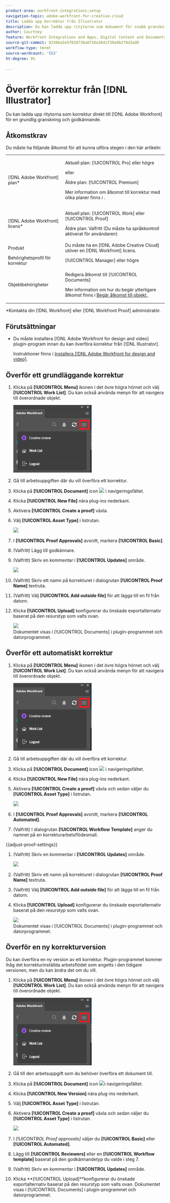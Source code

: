 ```yaml
---
product-area: workfront-integrations;setup
navigation-topic: adobe-workfront-for-creative-cloud
title: Ladda upp korrektur från Illustrator
description: Du kan ladda upp ritytorna som dokument för snabb granskning och godkännande eller helt enkelt lagra dem i Adobe Workfront.
author: Courtney
feature: Workfront Integrations and Apps, Digital Content and Documents
source-git-commit: 9330ba5e5f828738a8726a3641f39a9b279d2ed0
workflow-type: tm+mt
source-wordcount: '553'
ht-degree: 0%

---
```



# Överför korrektur från [!DNL Illustrator]

Du kan ladda upp ritytorna som korrektur direkt till [!DNL Adobe Workfront] för en grundlig granskning och godkännande.

## Åtkomstkrav

Du måste ha följande åtkomst för att kunna utföra stegen i den här artikeln:

<table style="table-layout:auto"> 
 <col> 
 <col> 
 <tbody> 
 <tr> 
   <td role="rowheader">[!DNL Adobe Workfront] plan*</td> 
   <td> <p>Aktuell plan: [!UICONTROL Pro] eller högre</p> <p>eller</p> <p>Äldre plan: [!UICONTROL Premium]</p> <p>Mer information om åtkomst till korrektur med olika planer finns i .</p> </td> 
  </tr> 
  <tr> 
   <td role="rowheader">[!DNL Adobe Workfront] licens*</td> 
   <td> <p>Aktuell plan: [!UICONTROL Work] eller [!UICONTROL Proof]</p> <p>Äldre plan: Valfritt (Du måste ha språkkontroll aktiverat för användaren)</p> </td> 
  </tr> 
  <tr> 
   <td role="rowheader">Produkt</td> 
   <td>Du måste ha en [!DNL Adobe Creative Cloud] utöver en [!DNL Workfront] licens.</td> 
  </tr> 
  <tr> 
   <td role="rowheader">Behörighetsprofil för korrektur </td> 
   <td>[!UICONTROL Manager] eller högre</td> 
  </tr> 
  <tr> 
   <td role="rowheader">Objektbehörigheter</td> 
   <td> <p>Redigera åtkomst till [!UICONTROL Documents]</p> <p>Mer information om hur du begär ytterligare åtkomst finns i <a href="../../workfront-basics/grant-and-request-access-to-objects/request-access.md" class="MCXref xref">Begär åtkomst till objekt </a>.</p> </td> 
  </tr> 
 </tbody> 
</table>

&#42;Kontakta din [!DNL Workfront] eller [!DNL Workfront Proof] administratör.

## Förutsättningar

* Du måste installera [!DNL Adobe Workfront for design and video] plugin-program innan du kan överföra korrektur från [!DNL Illustrator].

   Instruktioner finns i [Installera [!DNL Adobe Workfront for design and video]](/help/quicksilver/workfront-integrations-and-apps/adobe-workfront-for-creative-cloud/wf-install-cc.md).

## Överför ett grundläggande korrektur

1. Klicka på **[!UICONTROL Menu]** ikonen i det övre högra hörnet och välj **[!UICONTROL Work List]**. Du kan också använda menyn för att navigera till överordnade objekt.

   ![](assets/go-back-to-work-list-350x314.png)

1. Gå till arbetsuppgiften där du vill överföra ett korrektur.
1. Klicka på **[!UICONTROL Document]** icon ![](assets/documents.png) i navigeringsfältet.
1. Klicka **[!UICONTROL New File]** nära plug-ins nederkant.
1. Aktivera **[!UICONTROL Create a proof]** växla.
1. Välj **[!UICONTROL Asset Type]** i listrutan.

   ![](assets/plugin-create-proof-350x182.png)

1. I **[!UICONTROL Proof Approvals]** avsnitt, markera **[!UICONTROL Basic]**.
1. (Valfritt) Lägg till godkännare.
1. (Valfritt) Skriv en kommentar i **[!UICONTROL Updates]** område.

   ![](assets/plugin-proof-approvals-350x450.png)

1. (Valfritt) Skriv ett namn på korrekturet i dialogrutan **[!UICONTROL Proof Name]** textruta.
1. (Valfritt) Välj **[!UICONTROL Add outside file]** för att lägga till en fil från datorn.
1. Klicka **[!UICONTROL Upload]** konfigurerar du önskade exportalternativ baserat på den resurstyp som valts ovan.

   ![](assets/plugin-files-350x307.png)\
   Dokumentet visas i [!UICONTROL Documents] i plugin-programmet och datorprogrammet.

## Överför ett automatiskt korrektur

1. Klicka på **[!UICONTROL Menu]** ikonen i det övre högra hörnet och välj **[!UICONTROL Work List]**. Du kan också använda menyn för att navigera till överordnade objekt.

   ![](assets/go-back-to-work-list-350x314.png)

1. Gå till arbetsuppgiften där du vill överföra ett korrektur.
1. Klicka på **[!UICONTROL Document]** icon ![](assets/documents.png) i navigeringsfältet.

1. Klicka **[!UICONTROL New File]** nära plug-ins nederkant.
1. Aktivera **[!UICONTROL Create a proof]** växla och sedan väljer du **[!UICONTROL Asset Type]** i listrutan.

   ![](assets/plugin-create-proof-350x182.png)

1. I **[!UICONTROL Proof Approvals]** avsnitt, markera **[!UICONTROL Automated]**.
1. (Valfritt) I dialogrutan **[!UICONTROL Workflow Template]** anger du namnet på en korrekturarbetsflödesmall.

{{adjust-proof-settings}}

1. (Valfritt) Skriv en kommentar i **[!UICONTROL Updates]** område.

   ![](assets/copy-of-proof-approvals-advanced-350x424.png) <!-- new screenshot -->

1. (Valfritt) Skriv ett namn på korrekturet i dialogrutan **[!UICONTROL Proof Name]** textruta.
1. (Valfritt) Välj **[!UICONTROL Add outside file]** för att lägga till en fil från datorn.
1. Klicka **[!UICONTROL Upload]** konfigurerar du önskade exportalternativ baserat på den resurstyp som valts ovan.

   ![](assets/plugin-files-350x307.png)\
   Dokumentet visas i [!UICONTROL Documents] i plugin-programmet och datorprogrammet.


## Överför en ny korrekturversion

Du kan överföra en ny version av ett korrektur. Plugin-programmet kommer ihåg det korrekturinställda arbetsflödet som angetts i den tidigare versionen, men du kan ändra det om du vill.

1. Klicka på **[!UICONTROL Menu]** ikonen i det övre högra hörnet och välj **[!UICONTROL Work List]**. Du kan också använda menyn för att navigera till överordnade objekt.

   ![](assets/go-back-to-work-list-350x314.png)

1. Gå till den arbetsuppgift som du behöver överföra ett dokument till.
1. Klicka på **[!UICONTROL Document]** icon ![](assets/documents.png)i navigeringsfältet.

1. Klicka **[!UICONTROL New Version]** nära plug-ins nederkant.
1. Välj **[!UICONTROL Asset Type]** i listrutan.
1. Aktivera **[!UICONTROL Create a proof]** växla och sedan väljer du **[!UICONTROL Asset Type]** i listrutan.

   ![](assets/plugin-create-proof-350x182.png)

1. I *[!UICONTROL *Proof approvals]** väljer du **[!UICONTROL Basic]** eller **[!UICONTROL Automated]**.

1. Lägg till **[!UICONTROL Reviewers]** eller en **[!UICONTROL Workflow template]** baserat på den godkännandetyp du valde i steg 7.

1. (Valfritt) Skriv en kommentar i **[!UICONTROL Updates]** område.
1. Klicka **[!UICONTROL Upload]**konfigurerar du önskade exportalternativ baserat på den resurstyp som valts ovan.
Dokumentet visas i [!UICONTROL Documents] i plugin-programmet och datorprogrammet.
